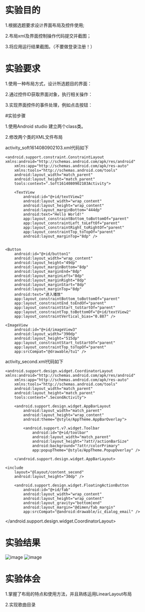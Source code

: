 # 实验目的

1.根据选题要求设计界面布局及控件使用; 
 
2.布局xml及界面控制操作代码提交并截图；
 
3.将应用运行结果截图。（不要做登录注册！）
 
# 实验要求

1.使用一种布局方式，设计所选题目的界面：

2.通过控件ID获取界面对象，执行相关操作：

3.实现界面控件的事件处理，例如点击按钮：

#实验步骤

1.使用Android studio 建立两个class类。

2.修改两个类的XML文件布局

activity_soft1614080902103.xml代码如下

<?xml version="1.0" encoding="utf-8"?>
    <android.support.constraint.ConstraintLayout xmlns:android="http://schemas.android.com/apk/res/android"
        xmlns:app="http://schemas.android.com/apk/res-auto"
        xmlns:tools="http://schemas.android.com/tools"
        android:layout_width="match_parent"
        android:layout_height="match_parent"
        tools:context=".Soft1614080902103Activity">

        <TextView
            android:id="@+id/textView2"
            android:layout_width="wrap_content"
            android:layout_height="wrap_content"
            android:layout_marginBottom="444dp"
            android:text="Hello World!"
            app:layout_constraintBottom_toBottomOf="parent"
            app:layout_constraintLeft_toLeftOf="parent"
            app:layout_constraintRight_toRightOf="parent"
            app:layout_constraintTop_toTopOf="parent"
            android:layout_marginTop="8dp" />


    <Button
        android:id="@+id/button1"
        android:layout_width="wrap_content"
        android:layout_height="49dp"
        android:layout_marginBottom="8dp"
        android:layout_marginEnd="8dp"
        android:layout_marginLeft="8dp"
        android:layout_marginRight="8dp"
        android:layout_marginStart="8dp"
        android:layout_marginTop="8dp"
        android:text="进入播放"
        app:layout_constraintBottom_toBottomOf="parent"
        app:layout_constraintEnd_toEndOf="parent"
        app:layout_constraintStart_toStartOf="parent"
        app:layout_constraintTop_toBottomOf="@+id/textView2"
        app:layout_constraintVertical_bias="0.887" />

    <ImageView
        android:id="@+id/imageView3"
        android:layout_width="390dp"
        android:layout_height="515dp"
        app:layout_constraintStart_toStartOf="parent"
        app:layout_constraintTop_toTopOf="parent"
        app:srcCompat="@drawable/tu1" />

activity_second.xml代码如下

<?xml version="1.0" encoding="utf-8"?>
    <android.support.design.widget.CoordinatorLayout xmlns:android="http://schemas.android.com/apk/res/android"
        xmlns:app="http://schemas.android.com/apk/res-auto"
        xmlns:tools="http://schemas.android.com/tools"
        android:layout_width="match_parent"
        android:layout_height="match_parent"
        tools:context=".SecondActivity">

        <android.support.design.widget.AppBarLayout
            android:layout_width="match_parent"
            android:layout_height="wrap_content"
            android:theme="@style/AppTheme.AppBarOverlay">

            <android.support.v7.widget.Toolbar
                android:id="@+id/toolbar"
                android:layout_width="match_parent"
                android:layout_height="?attr/actionBarSize"
                android:background="?attr/colorPrimary"
                app:popupTheme="@style/AppTheme.PopupOverlay" />

        </android.support.design.widget.AppBarLayout>

    <include
        layout="@layout/content_second"
        android:layout_height="30dp" />

        <android.support.design.widget.FloatingActionButton
            android:id="@+id/fab"
            android:layout_width="wrap_content"
            android:layout_height="wrap_content"
            android:layout_gravity="bottom|end"
            android:layout_margin="@dimen/fab_margin"
            app:srcCompat="@android:drawable/ic_dialog_email" />

</android.support.design.widget.CoordinatorLayout>



# 实验结果
![image](https://raw.githubusercontent.com/ZhengzyX/android-labs-2018/master/Soft1614080902103/%E6%88%AA%E5%9B%BE1.png)
![image](https://raw.githubusercontent.com/ZhengzyX/android-labs-2018/master/Soft1614080902103/%E6%88%AA%E5%9B%BE2.png)
# 实验体会

1.掌握了布局的特点和使用方法，并且熟练运用LinearLayout布局

2.实现歌曲目录
